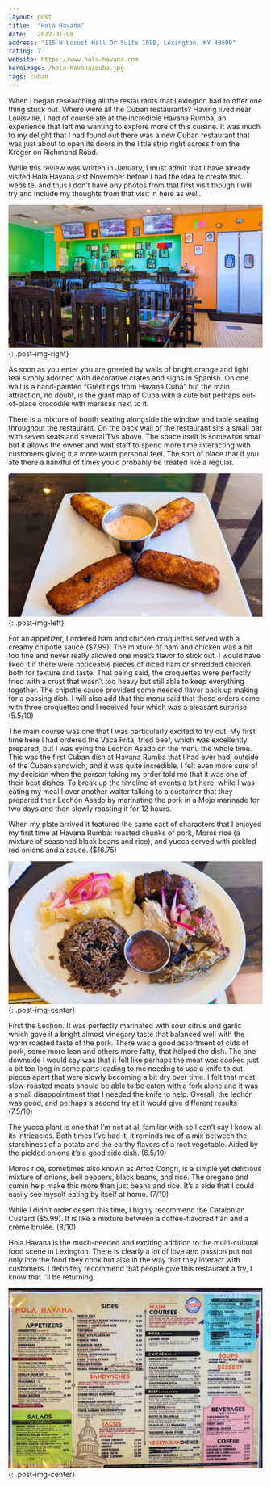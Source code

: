 ```yaml
---
layout: post
title:  "Hola Havana"
date:   2022-01-08
address: "115 N Locust Hill Dr Suite 109B, Lexington, KY 40509"
rating: 7
website: https://www.hola-havana.com
heroimage: /hola-havana/cuba.jpg
tags: cuban
---
```


When I began researching all the restaurants that Lexington had to offer one thing stuck out. Where were all the Cuban restaurants? Having lived near Louisville, I had of course ate at the incredible Havana Rumba, an experience that left me wanting to explore more of this cuisine. It was much to my delight that I had found out there was a new Cuban restaurant that was just about to open its doors in the little strip right across from the Kroger on Richmond Road.

While this review was written in January, I must admit that I have already visited Hola Havana last November before I had the idea to create this website, and thus I don’t have any photos from that first visit though I will try and include my thoughts from that visit in here as well.

![Hola Havana Bar](/assets/img/hola-havana/bar.jpg){: .post-img-right}

As soon as you enter you are greeted by walls of bright orange and light teal simply adorned with decorative crates and signs in Spanish. On one wall is a hand-painted “Greetings from Havana Cuba” but the main attraction, no doubt, is the giant map of Cuba with a cute but perhaps out-of-place crocodile with maracas next to it.

There is a mixture of booth seating alongside the window and table seating throughout the restaurant. On the back wall of the restaurant sits a small bar with seven seats and several TVs above. The space itself is somewhat small but it allows the owner and wait staff to spend more time interacting with customers giving it a more warm personal feel. The sort of place that if you ate there a handful of times you’d probably be treated like a regular.

![](/assets/img/hola-havana/croquette.jpg){: .post-img-left}

For an appetizer, I ordered ham and chicken croquettes served with a creamy chipotle sauce ($7.99). The mixture of ham and chicken was a bit too fine and never really allowed one meat’s flavor to stick out. I would have liked it if there were noticeable pieces of diced ham or shredded chicken both for texture and taste. That being said, the croquettes were perfectly fried with a crust that wasn’t too heavy but still able to keep everything together. The chipotle sauce provided some needed flavor back up making for a passing dish. I will also add that the menu said that these orders come with three croquettes and I received four which was a pleasant surprise. (5.5/10)

The main course was one that I was particularly excited to try out. My first time here I had ordered the Vaca Frita, fried beef, which was excellently prepared, but I was eying the Lechón Asado on the menu the whole time. This was the first Cuban dish at Havana Rumba that I had ever had, outside of the Cuban sandwich, and it was quite incredible. I felt even more sure of my decision when the person taking my order told me that it was one of their best dishes. To break up the timeline of events a bit here, while I was eating my meal I over another waiter talking to a customer that they prepared their Lechón Asado by marinating the pork in a Mojo marinade for two days and then slowly roasting it for 12 hours.

When my plate arrived it featured the same cast of characters that I enjoyed my first time at Havana Rumba: roasted chunks of pork, Moros rice (a mixture of seasoned black beans and rice), and yucca served with pickled red onions and a sauce. ($16.75)

![Lechón Asado](/assets/img/hola-havana/lechon.jpg){: .post-img-center}

First the Lechón. It was perfectly marinated with sour citrus and garlic which gave it a bright almost vinegary taste that balanced well with the warm roasted taste of the pork. There was a good assortment of cuts of pork, some more lean and others more fatty, that helped the dish. The one downside I would say was that it felt like perhaps the meat was cooked just a bit too long in some parts leading to me needing to use a knife to cut pieces apart that were slowly becoming a bit dry over time. I felt that most slow-roasted meats should be able to be eaten with a fork alone and it was a small disappointment that I needed the knife to help. Overall, the lechón was good, and perhaps a second try at it would give different results (7.5/10)

The yucca plant is one that I’m not at all familiar with so I can’t say I know all its intricacies. Both times I’ve had it, it reminds me of a mix between the starchiness of a potato and the earthy flavors of a root vegetable. Aided by the pickled onions it’s a good side dish. (6.5/10)

Moros rice, sometimes also known as Arroz Congri, is a simple yet delicious mixture of onions, bell peppers, black beans, and rice. The oregano and cumin help make this more than just beans and rice. It’s a side that I could easily see myself eating by itself at home. (7/10)

While I didn’t order desert this time, I highly recommend the Catalonian Custard ($5.99). It is like a mixture between a coffee-flavored flan and a crème brulée. (8/10)

Hola Havana is the much-needed and exciting addition to the multi-cultural food scene in Lexington. There is clearly a lot of love and passion put not only into the food they cook but also in the way that they interact with customers. I definitely recommend that people give this restaurant a try, I know that I’ll be returning.

![Hola Havana Menu](/assets/img/hola-havana/menu.jpg){: .post-img-center}